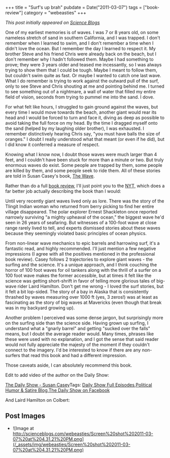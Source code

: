 +++
title = "Surf's up brah"
pubdate = Date("2011-03-07")
tags = ["book-review"]
category = "webeasties"
+++

_This post initially appeared on [Science Blogs](http://scienceblogs.com/webeasties)_

One of my earliest memories is of waves. I was 7 or 8 years old, on some nameless stretch of sand in southern California, and I was trapped.  I don't remember when I learned to swim, and I don't remember a time when I didn't love the ocean. But I remember the day I learned to respect it. 
My brother Steve and his friend Chris were already back on the beach, but I don't remember why I hadn't followed them. Maybe I had something to prove; they were 3 years older and teased me incessantly, so I was always trying to show them that I could be tough. Maybe I meant to follow them, but couldn't swim quite as fast. Or maybe I wanted to catch one last wave. What I do remember is trying to work against the outward pull of the surf, only to see Steve and Chris shouting at me and pointing behind me. I turned to see something out of a nightmare, a wall of water that filled my entire field of vision, seconds from trying to pummel me into the sand. I dove.

For what felt like hours, I struggled to gain ground against the waves, but every time I would move towards the beach, another giant would rear its head and I would be forced to turn and face it, diving as deep as possible to avoid taking the full force on my head. By the time I dragged myself onto the sand (helped by my laughing older brother), I was exhausted. I remember distinctively hearing Chris say, "you must have balls the size of oranges." I doubt I really understood what that meant (or even if he did), but I did know it conferred a measure of respect.

Knowing what I know now, I doubt those waves were much larger than 4 feet, and I couldn't have been stuck for more than a minute or two. But truly enormous waves do exist. Some people are trapped by them, some people are killed by them, and some people seek to ride them. All of these stories are told in Susan Casey's book, [The Wave](http://www.susancasey.com/about-the-book/).

Rather than do a full [book review](/tag/book-review), I'll just point you to the [NYT,](http://www.nytimes.com/2010/09/19/books/review/Morris-t.html) which does a far better job actually describing the book than I would:

Until very recently giant waves lived only as lore. There was the story of the Tlingit Indian woman who returned from berry picking to find her entire village disappeared. The polar explorer Ernest Shackleton once reported narrowly surviving "a mighty upheaval of the ocean," the biggest wave he'd seen in 26 years of seafaring. But witnesses of a 100-foot wave at close range rarely lived to tell, and experts dismissed stories about these waves because they seemingly violated basic principles of ocean physics.

From non-linear wave mechanics to epic barrels and harrowing surf, it's a fantastic read, and highly recommended. I'll just mention a few negative impressions (I agree with all the positives mentioned in the professional book review). Casey follows 2 trajectories to explore giant waves - the surfing and the science. It's a unique approach, and I think couching the horror of 100 foot waves for oil tankers along with the thrill of a surfer on a 100 foot wave makes the former accessible, but at times it felt like the science was getting short-shrift in favor of telling more glorious tales of big-wave rider Laird Hamilton. Don't get me wrong - I loved the surf stories, but it felt a bit lop-sided. The story of a bay in Alaska that is consistently thrashed by waves measuring over 1000 ft (yes, 3 zeros!) was at least as fascinating as the story of big waves at Mavericks (even though that break was in my backyard growing up).

Another problem I perceived was some dense jargon, but surprisingly more on the surfing side than the science side. Having grown up surfing, I understand what a "gnarly barrel" and getting "sucked over the falls" means, but I doubt the average reader would. Many times, phrases like these were used with no explanation, and I got the sense that said reader would not fully appreciate the majesty of the moment if they couldn't connect to the imagery. I'd be interested to know if there are any non-surfers that read this book and had a different impression.

Those caveats aside, I can absolutely recommend this book.

Edit to add video of the author on the Daily Show:

[The Daily Show - Susan Casey](http://www.thedailyshow.com/watch/tue-november-30-2010/susan-casey)Tags: [Daily Show Full Episodes](http://www.thedailyshow.com/full-episodes/),[Political Humor & Satire Blog](http://www.indecisionforever.com/),[The Daily Show on Facebook](http://www.facebook.com/thedailyshow)

And Laird Hamilton on Colbert:

      
  

 ## Post Images

- ![Image at http://scienceblogs.com/webeasties/Screen%20shot%202011-03-07%20at%204.31.21%20PM.png](/_assets/img/webeasties/Screen%20shot%202011-03-07%20at%204.31.21%20PM.png)

